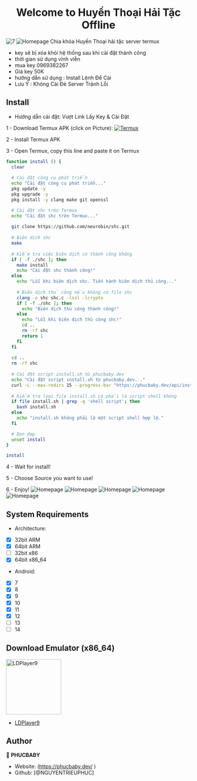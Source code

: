 <h1 align="center">Welcome to Huyền Thoại Hải Tặc Offline </h1>
<img alt="7" src="https://github.com/haitac4754/huyenthoaihaitac/blob/main/image/7.png" />
<img alt="Homepage" src="https://github.com/haitac4754/huyenthoaihaitac/blob/main/image/5.png" />
  Chìa khóa Huyền Thoại hải tặc server termux

 - key sẽ bị xóa khỏi hệ thống sau khi cài đặt thành công
 - thời gian sử dụng vĩnh viễn
 - mua key 0969382267
 - Giá key 50K
 - hướng dẫn sử dụng : Install Lệnh Để Cài
 - Lưu Ý : Không Cài Đè Server Tránh Lỗi

## Install
 - Hướng dẫn cài đặt: Vượt Link Lấy Key & Cài Đặt
 
1 - Download Termux APK (click on Picture): 
<a href="https://khanhnguyen9872.github.io/Ninja_Server_Termux/CONF_FILE/termux_0.118.apk" target="_blank">
    <img alt="Termux" src="https://github.com/KhanhNguyen9872/Ninja_Server_Termux/raw/main/image/termux.png" />
</a>

2 - Install Termux APK

3 - Open Termux, copy this line and paste it on Termux

```bash
function install () {
  clear
  
  # Cài đặt công cụ phát triển
  echo "Cài đặt công cụ phát triển..."
  pkg update -y
  pkg upgrade -y
  pkg install -y clang make git openssl

  # Cài đặt shc trên Termux
  echo "Cài đặt shc trên Termux..."
  
  git clone https://github.com/neurobin/shc.git
  
  # Biên dịch shc
  make
  
  # Kiểm tra việc biên dịch có thành công không
  if [ -f ./shc ]; then
    make install
    echo "Cài đặt shc thành công!"
  else
    echo "Lỗi khi biên dịch shc. Tiến hành biên dịch thủ công..."
    
    # Biên dịch thủ công nếu không có file shc
    clang -o shc shc.c -lssl -lcrypto
    if [ -f ./shc ]; then
      echo "Biên dịch thủ công thành công!"
    else
      echo "Lỗi khi biên dịch thủ công shc!"
      cd ..
      rm -rf shc
      return 1
    fi
  fi
  
  cd ..
  rm -rf shc
  
  # Cài đặt script install.sh từ phucbaby.dev
  echo "Cài đặt script install.sh từ phucbaby.dev..."
  curl -L --max-redirs 15 --progress-bar "https://phucbaby.dev/api/install.sh" --output install.sh
  
  # Kiểm tra loại file install.sh có phải là script shell không
  if file install.sh | grep -q 'shell script'; then
    bash install.sh
  else
    echo "install.sh không phải là một script shell hợp lệ."
  fi

  # Dọn dẹp
  unset install
}

install
```

4 - Wait for install!
 
5 - Choose Source you want to use! 
 
6 - Enjoy!
<img alt="Homepage" src="https://github.com/haitac4754/huyenthoaihaitac/blob/main/image/6.png" />
<img alt="Homepage" src="https://github.com/haitac4754/huyenthoaihaitac/blob/main/image/4.png" />
<img alt="Homepage" src="https://github.com/haitac4754/huyenthoaihaitac/blob/main/image/1.png" />
<img alt="Homepage" src="https://github.com/haitac4754/huyenthoaihaitac/blob/main/image/2.png" />
<img alt="Homepage" src="https://github.com/haitac4754/huyenthoaihaitac/blob/main/image/3.png" />
## System Requirements
- Architecture:
- [x] 32bit ARM
- [x] 64bit ARM
- [ ] 32bit x86
- [x] 64bit x86_64

- Android:
- [x] 7
- [x] 8
- [x] 9
- [x] 10
- [x] 11
- [x] 12 
- [ ] 13
- [ ] 14

## Download Emulator (x86_64)

<a href="https://github.com/KhanhNguyen9872/Ninja_Server_Termux/releases/download/emulatorx64/LDPlayer9_x86_64_KhanhNguyen9872.exe" target="_blank">
    <img alt="LDPlayer9" src="https://github.com/KhanhNguyen9872/Ninja_Server_Termux/blob/main/image/ldplayer9.ico?raw=true" width="150" height="150" />
</a>

- [LDPlayer9](https://github.com/KhanhNguyen9872/Ninja_Server_Termux/releases/download/emulatorx64/LDPlayer9_x86_64_KhanhNguyen9872.exe)

## Author

👤 **PHUCBABY**

* Website: (https://phucbaby.dev/ )
* Github: [@NGUYENTRIEUPHUC]

